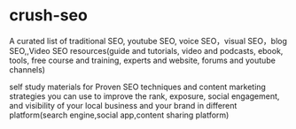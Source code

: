 # crush-seo
A curated list of traditional SEO, youtube SEO, voice SEO，visual SEO，blog SEO,,Video SEO resources(guide and tutorials,  video and podcasts, ebook, tools, free course and  training, experts and website, forums and youtube channels)

self study materials for Proven SEO techniques and content marketing strategies you can use to improve the  rank, exposure, social engagement, and visibility of your local business and your brand in different platform(search engine,social app,content sharing platform)
